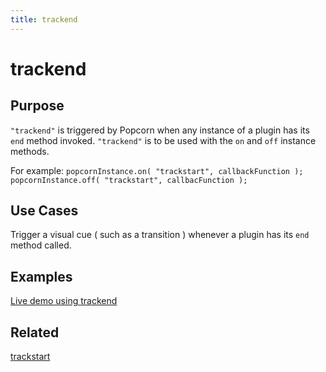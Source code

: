```yaml
---
title: trackend
---
```

# trackend #

## Purpose ##

`"trackend"` is triggered by Popcorn when any instance of a plugin has its `end` method invoked. `"trackend"` is to be used with the `on` and `off` instance methods.

For example:
`popcornInstance.on( "trackstart", callbackFunction );`
`popcornInstance.off( "trackstart", callbacFunction );`

## Use Cases ##

Trigger a visual cue ( such as a transition ) whenever a plugin has its `end` method called.

## Examples ##

[Live demo using trackend](http://jsfiddle.net/popcornjs/Ukkbn/)

## Related ##

[trackstart](#trackstart)
